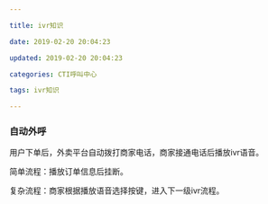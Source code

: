 ```yaml
---

title: ivr知识

date: 2019-02-20 20:04:23

updated: 2019-02-20 20:04:23

categories: CTI呼叫中心

tags: ivr知识

---
```


### 自动外呼

用户下单后，外卖平台自动拨打商家电话，商家接通电话后播放ivr语音。

简单流程：播放订单信息后挂断。

复杂流程：商家根据播放语音选择按键，进入下一级ivr流程。


